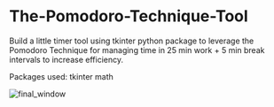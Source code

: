 # The-Pomodoro-Technique-Tool
Build a little timer tool using tkinter python package to leverage the Pomodoro Technique 
for managing time in 25 min work + 5 min break intervals to increase efficiency.


Packages used:
tkinter
math


![final_window](https://user-images.githubusercontent.com/30677262/162066858-44e0333b-6565-4551-a56a-538936c7be4a.PNG)



